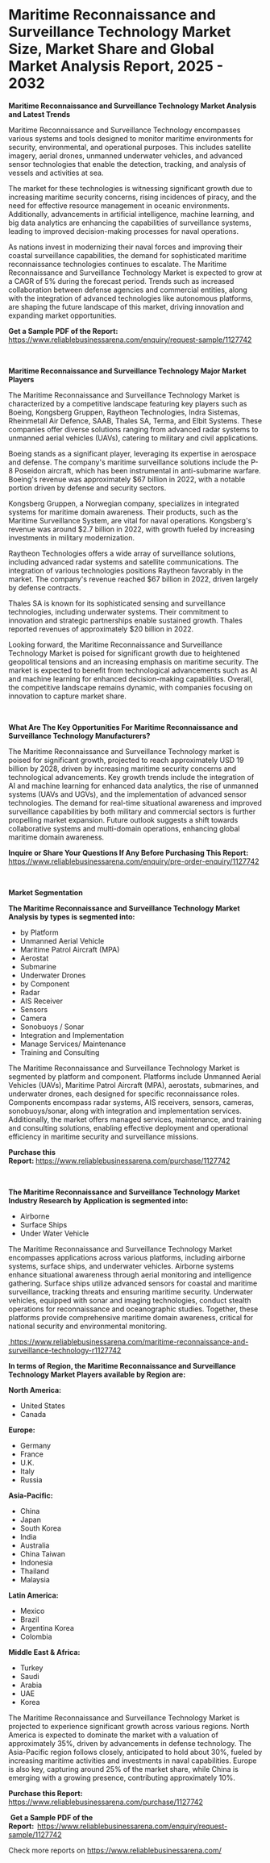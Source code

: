 <p><h1>Maritime Reconnaissance and Surveillance Technology Market Size, Market Share and Global Market Analysis Report, 2025 - 2032</h1></p><p><strong>Maritime Reconnaissance and Surveillance Technology Market Analysis and Latest Trends</strong></p>
<p><p>Maritime Reconnaissance and Surveillance Technology encompasses various systems and tools designed to monitor maritime environments for security, environmental, and operational purposes. This includes satellite imagery, aerial drones, unmanned underwater vehicles, and advanced sensor technologies that enable the detection, tracking, and analysis of vessels and activities at sea.</p><p>The market for these technologies is witnessing significant growth due to increasing maritime security concerns, rising incidences of piracy, and the need for effective resource management in oceanic environments. Additionally, advancements in artificial intelligence, machine learning, and big data analytics are enhancing the capabilities of surveillance systems, leading to improved decision-making processes for naval operations.</p><p>As nations invest in modernizing their naval forces and improving their coastal surveillance capabilities, the demand for sophisticated maritime reconnaissance technologies continues to escalate. The Maritime Reconnaissance and Surveillance Technology Market is expected to grow at a CAGR of 5% during the forecast period. Trends such as increased collaboration between defense agencies and commercial entities, along with the integration of advanced technologies like autonomous platforms, are shaping the future landscape of this market, driving innovation and expanding market opportunities.</p></p>
<p><strong>Get a Sample PDF of the Report:&nbsp;</strong> <a href="https://www.reliablebusinessarena.com/enquiry/request-sample/1127742?utm_campaign=3010&utm_medium=2&utm_source=Github&utm_content=ia&utm_term=06032025&utm_id=maritime-reconnaissance-and-surveillance-technology">https://www.reliablebusinessarena.com/enquiry/request-sample/1127742</a></p>
<p>&nbsp;</p>
<p><strong>Maritime Reconnaissance and Surveillance Technology Major Market Players</strong></p>
<p><p>The Maritime Reconnaissance and Surveillance Technology Market is characterized by a competitive landscape featuring key players such as Boeing, Kongsberg Gruppen, Raytheon Technologies, Indra Sistemas, Rheinmetall Air Defence, SAAB, Thales SA, Terma, and Elbit Systems. These companies offer diverse solutions ranging from advanced radar systems to unmanned aerial vehicles (UAVs), catering to military and civil applications.</p><p>Boeing stands as a significant player, leveraging its expertise in aerospace and defense. The company's maritime surveillance solutions include the P-8 Poseidon aircraft, which has been instrumental in anti-submarine warfare. Boeing's revenue was approximately $67 billion in 2022, with a notable portion driven by defense and security sectors.</p><p>Kongsberg Gruppen, a Norwegian company, specializes in integrated systems for maritime domain awareness. Their products, such as the Maritime Surveillance System, are vital for naval operations. Kongsberg's revenue was around $2.7 billion in 2022, with growth fueled by increasing investments in military modernization.</p><p>Raytheon Technologies offers a wide array of surveillance solutions, including advanced radar systems and satellite communications. The integration of various technologies positions Raytheon favorably in the market. The company's revenue reached $67 billion in 2022, driven largely by defense contracts.</p><p>Thales SA is known for its sophisticated sensing and surveillance technologies, including underwater systems. Their commitment to innovation and strategic partnerships enable sustained growth. Thales reported revenues of approximately $20 billion in 2022.</p><p>Looking forward, the Maritime Reconnaissance and Surveillance Technology Market is poised for significant growth due to heightened geopolitical tensions and an increasing emphasis on maritime security. The market is expected to benefit from technological advancements such as AI and machine learning for enhanced decision-making capabilities. Overall, the competitive landscape remains dynamic, with companies focusing on innovation to capture market share.</p></p>
<p>&nbsp;</p>
<p><strong>What Are The Key Opportunities For Maritime Reconnaissance and Surveillance Technology Manufacturers?</strong></p>
<p><p>The Maritime Reconnaissance and Surveillance Technology market is poised for significant growth, projected to reach approximately USD 19 billion by 2028, driven by increasing maritime security concerns and technological advancements. Key growth trends include the integration of AI and machine learning for enhanced data analytics, the rise of unmanned systems (UAVs and UGVs), and the implementation of advanced sensor technologies. The demand for real-time situational awareness and improved surveillance capabilities by both military and commercial sectors is further propelling market expansion. Future outlook suggests a shift towards collaborative systems and multi-domain operations, enhancing global maritime domain awareness.</p></p>
<p><strong>Inquire or Share Your Questions If Any Before Purchasing This Report:</strong> <a href="https://www.reliablebusinessarena.com/enquiry/pre-order-enquiry/1127742?utm_campaign=3010&utm_medium=2&utm_source=Github&utm_content=ia&utm_term=06032025&utm_id=maritime-reconnaissance-and-surveillance-technology">https://www.reliablebusinessarena.com/enquiry/pre-order-enquiry/1127742</a></p>
<p>&nbsp;</p>
<p><strong>Market Segmentation</strong></p>
<p><strong>The Maritime Reconnaissance and Surveillance Technology Market Analysis by types is segmented into:</strong></p>
<p><ul><li>by Platform</li><li>Unmanned Aerial Vehicle</li><li>Maritime Patrol Aircraft (MPA)</li><li>Aerostat</li><li>Submarine</li><li>Underwater Drones</li><li>by Component</li><li>Radar</li><li>AIS Receiver</li><li>Sensors</li><li>Camera</li><li>Sonobuoys / Sonar</li><li>Integration and Implementation</li><li>Manage Services/ Maintenance</li><li>Training and Consulting</li></ul></p>
<p><p>The Maritime Reconnaissance and Surveillance Technology Market is segmented by platform and component. Platforms include Unmanned Aerial Vehicles (UAVs), Maritime Patrol Aircraft (MPA), aerostats, submarines, and underwater drones, each designed for specific reconnaissance roles. Components encompass radar systems, AIS receivers, sensors, cameras, sonobuoys/sonar, along with integration and implementation services. Additionally, the market offers managed services, maintenance, and training and consulting solutions, enabling effective deployment and operational efficiency in maritime security and surveillance missions.</p></p>
<p><strong>Purchase this Report:&nbsp;</strong><a href="https://www.reliablebusinessarena.com/purchase/1127742?utm_campaign=3010&utm_medium=2&utm_source=Github&utm_content=ia&utm_term=06032025&utm_id=maritime-reconnaissance-and-surveillance-technology">https://www.reliablebusinessarena.com/purchase/1127742</a></p>
<p>&nbsp;</p>
<p><strong>The Maritime Reconnaissance and Surveillance Technology Market Industry Research by Application is segmented into:</strong></p>
<p><ul><li>Airborne</li><li>Surface Ships</li><li>Under Water Vehicle</li></ul></p>
<p><p>The Maritime Reconnaissance and Surveillance Technology Market encompasses applications across various platforms, including airborne systems, surface ships, and underwater vehicles. Airborne systems enhance situational awareness through aerial monitoring and intelligence gathering. Surface ships utilize advanced sensors for coastal and maritime surveillance, tracking threats and ensuring maritime security. Underwater vehicles, equipped with sonar and imaging technologies, conduct stealth operations for reconnaissance and oceanographic studies. Together, these platforms provide comprehensive maritime domain awareness, critical for national security and environmental monitoring.</p></p>
<p><a href="https://www.reliablebusinessarena.com/maritime-reconnaissance-and-surveillance-technology-r1127742?utm_campaign=3010&utm_medium=2&utm_source=Github&utm_content=ia&utm_term=06032025&utm_id=maritime-reconnaissance-and-surveillance-technology">&nbsp;https://www.reliablebusinessarena.com/maritime-reconnaissance-and-surveillance-technology-r1127742</a></p>
<p><strong>In terms of Region, the Maritime Reconnaissance and Surveillance Technology Market Players available by Region are:</strong></p>
<p>
    <p> <strong> North America: </strong>
        <ul>
            <li>United States</li>
            <li>Canada</li>
        </ul>
        </p> 
    <p> <strong> Europe: </strong>
        <ul>
            <li>Germany</li>
            <li>France</li>
            <li>U.K.</li>
            <li>Italy</li>
            <li>Russia</li>
        </ul>
        </p> 
    <p> <strong> Asia-Pacific: </strong>
        <ul>
            <li>China</li>
            <li>Japan</li>
            <li>South Korea</li>
            <li>India</li>
            <li>Australia</li>
            <li>China Taiwan</li>
            <li>Indonesia</li>
            <li>Thailand</li>
            <li>Malaysia</li>
        </ul>
        </p> 
    <p> <strong> Latin America: </strong>
        <ul>
            <li>Mexico</li>
            <li>Brazil</li>
            <li>Argentina Korea</li>
            <li>Colombia</li>
        </ul>
        </p> 
    <p> <strong> Middle East & Africa: </strong>
        <ul>
            <li>Turkey</li>
            <li>Saudi</li>
            <li>Arabia</li>
            <li>UAE</li>
            <li>Korea</li>
        </ul>
    </p>
    </p>
<p><p>The Maritime Reconnaissance and Surveillance Technology Market is projected to experience significant growth across various regions. North America is expected to dominate the market with a valuation of approximately 35%, driven by advancements in defense technology. The Asia-Pacific region follows closely, anticipated to hold about 30%, fueled by increasing maritime activities and investments in naval capabilities. Europe is also key, capturing around 25% of the market share, while China is emerging with a growing presence, contributing approximately 10%.</p></p>
<p><strong>Purchase this Report: </strong><a href="https://www.reliablebusinessarena.com/purchase/1127742?utm_campaign=3010&utm_medium=2&utm_source=Github&utm_content=ia&utm_term=06032025&utm_id=maritime-reconnaissance-and-surveillance-technology">https://www.reliablebusinessarena.com/purchase/1127742</a></p>
<p>&nbsp;<strong>Get a Sample PDF of the Report:&nbsp;&nbsp;</strong><a href="https://www.reliablebusinessarena.com/enquiry/request-sample/1127742?utm_campaign=3010&utm_medium=2&utm_source=Github&utm_content=ia&utm_term=06032025&utm_id=maritime-reconnaissance-and-surveillance-technology">https://www.reliablebusinessarena.com/enquiry/request-sample/1127742</a></p>
<p><strong></strong></p>
<p>Check more reports on <a href="https://www.reliablebusinessarena.com/?utm_campaign=3010&utm_medium=2&utm_source=Github&utm_content=ia&utm_term=06032025&utm_id=maritime-reconnaissance-and-surveillance-technology">https://www.reliablebusinessarena.com/</a></p>